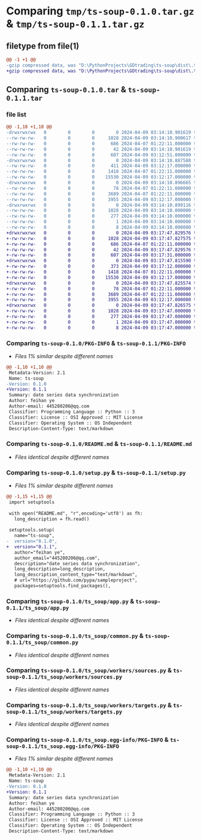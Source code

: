 # Comparing `tmp/ts-soup-0.1.0.tar.gz` & `tmp/ts-soup-0.1.1.tar.gz`

## filetype from file(1)

```diff
@@ -1 +1 @@
-gzip compressed data, was "D:\PythonProjects\GDtrading\ts-soup\dist\.tmp-gejmd28n\ts-soup-0.1.0.tar", last modified: Tue Apr  9 03:14:10 2024, max compression
+gzip compressed data, was "D:\PythonProjects\GDtrading\ts-soup\dist\.tmp-7t86jf1n\ts-soup-0.1.1.tar", last modified: Tue Apr  9 03:17:47 2024, max compression
```

## Comparing `ts-soup-0.1.0.tar` & `ts-soup-0.1.1.tar`

### file list

```diff
@@ -1,18 +1,18 @@
-drwxrwxrwx   0        0        0        0 2024-04-09 03:14:10.901619 ts-soup-0.1.0/
--rw-rw-rw-   0        0        0     1028 2024-04-09 03:14:10.900617 ts-soup-0.1.0/PKG-INFO
--rw-rw-rw-   0        0        0      686 2024-04-07 01:22:11.000000 ts-soup-0.1.0/README.md
--rw-rw-rw-   0        0        0       42 2024-04-09 03:14:10.901619 ts-soup-0.1.0/setup.cfg
--rw-rw-rw-   0        0        0      607 2024-04-09 03:12:51.000000 ts-soup-0.1.0/setup.py
-drwxrwxrwx   0        0        0        0 2024-04-09 03:14:10.887588 ts-soup-0.1.0/ts_soup/
--rw-rw-rw-   0        0        0      411 2024-04-09 03:12:17.000000 ts-soup-0.1.0/ts_soup/__init__.py
--rw-rw-rw-   0        0        0     1418 2024-04-07 01:22:11.000000 ts-soup-0.1.0/ts_soup/app.py
--rw-rw-rw-   0        0        0    15530 2024-04-09 03:12:17.000000 ts-soup-0.1.0/ts_soup/common.py
-drwxrwxrwx   0        0        0        0 2024-04-09 03:14:10.896665 ts-soup-0.1.0/ts_soup/workers/
--rw-rw-rw-   0        0        0       78 2024-04-07 01:22:11.000000 ts-soup-0.1.0/ts_soup/workers/__init__.py
--rw-rw-rw-   0        0        0     3689 2024-04-07 01:22:11.000000 ts-soup-0.1.0/ts_soup/workers/sources.py
--rw-rw-rw-   0        0        0     3955 2024-04-09 03:12:17.000000 ts-soup-0.1.0/ts_soup/workers/targets.py
-drwxrwxrwx   0        0        0        0 2024-04-09 03:14:10.899116 ts-soup-0.1.0/ts_soup.egg-info/
--rw-rw-rw-   0        0        0     1028 2024-04-09 03:14:10.000000 ts-soup-0.1.0/ts_soup.egg-info/PKG-INFO
--rw-rw-rw-   0        0        0      277 2024-04-09 03:14:10.000000 ts-soup-0.1.0/ts_soup.egg-info/SOURCES.txt
--rw-rw-rw-   0        0        0        1 2024-04-09 03:14:10.000000 ts-soup-0.1.0/ts_soup.egg-info/dependency_links.txt
--rw-rw-rw-   0        0        0        8 2024-04-09 03:14:10.000000 ts-soup-0.1.0/ts_soup.egg-info/top_level.txt
+drwxrwxrwx   0        0        0        0 2024-04-09 03:17:47.829576 ts-soup-0.1.1/
+-rw-rw-rw-   0        0        0     1028 2024-04-09 03:17:47.827575 ts-soup-0.1.1/PKG-INFO
+-rw-rw-rw-   0        0        0      686 2024-04-07 01:22:11.000000 ts-soup-0.1.1/README.md
+-rw-rw-rw-   0        0        0       42 2024-04-09 03:17:47.829576 ts-soup-0.1.1/setup.cfg
+-rw-rw-rw-   0        0        0      607 2024-04-09 03:17:31.000000 ts-soup-0.1.1/setup.py
+drwxrwxrwx   0        0        0        0 2024-04-09 03:17:47.815590 ts-soup-0.1.1/ts_soup/
+-rw-rw-rw-   0        0        0      373 2024-04-09 03:17:12.000000 ts-soup-0.1.1/ts_soup/__init__.py
+-rw-rw-rw-   0        0        0     1418 2024-04-07 01:22:11.000000 ts-soup-0.1.1/ts_soup/app.py
+-rw-rw-rw-   0        0        0    15530 2024-04-09 03:12:17.000000 ts-soup-0.1.1/ts_soup/common.py
+drwxrwxrwx   0        0        0        0 2024-04-09 03:17:47.825574 ts-soup-0.1.1/ts_soup/workers/
+-rw-rw-rw-   0        0        0       78 2024-04-07 01:22:11.000000 ts-soup-0.1.1/ts_soup/workers/__init__.py
+-rw-rw-rw-   0        0        0     3689 2024-04-07 01:22:11.000000 ts-soup-0.1.1/ts_soup/workers/sources.py
+-rw-rw-rw-   0        0        0     3955 2024-04-09 03:12:17.000000 ts-soup-0.1.1/ts_soup/workers/targets.py
+drwxrwxrwx   0        0        0        0 2024-04-09 03:17:47.826575 ts-soup-0.1.1/ts_soup.egg-info/
+-rw-rw-rw-   0        0        0     1028 2024-04-09 03:17:47.000000 ts-soup-0.1.1/ts_soup.egg-info/PKG-INFO
+-rw-rw-rw-   0        0        0      277 2024-04-09 03:17:47.000000 ts-soup-0.1.1/ts_soup.egg-info/SOURCES.txt
+-rw-rw-rw-   0        0        0        1 2024-04-09 03:17:47.000000 ts-soup-0.1.1/ts_soup.egg-info/dependency_links.txt
+-rw-rw-rw-   0        0        0        8 2024-04-09 03:17:47.000000 ts-soup-0.1.1/ts_soup.egg-info/top_level.txt
```

### Comparing `ts-soup-0.1.0/PKG-INFO` & `ts-soup-0.1.1/PKG-INFO`

 * *Files 1% similar despite different names*

```diff
@@ -1,10 +1,10 @@
 Metadata-Version: 2.1
 Name: ts-soup
-Version: 0.1.0
+Version: 0.1.1
 Summary: date series data synchronization
 Author: feihan ye
 Author-email: 445280206@qq.com
 Classifier: Programming Language :: Python :: 3
 Classifier: License :: OSI Approved :: MIT License
 Classifier: Operating System :: OS Independent
 Description-Content-Type: text/markdown
```

### Comparing `ts-soup-0.1.0/README.md` & `ts-soup-0.1.1/README.md`

 * *Files identical despite different names*

### Comparing `ts-soup-0.1.0/setup.py` & `ts-soup-0.1.1/setup.py`

 * *Files 1% similar despite different names*

```diff
@@ -1,15 +1,15 @@
 import setuptools
 
 with open("README.md", "r",encoding='utf8') as fh:
   long_description = fh.read()
 
 setuptools.setup(
   name="ts-soup",
-  version="0.1.0",
+  version="0.1.1",
   author="feihan ye",
   author_email="445280206@qq.com",
   description="date series data synchronization",
   long_description=long_description,
   long_description_content_type="text/markdown",
   # url="https://github.com/pypa/sampleproject",
   packages=setuptools.find_packages(),
```

### Comparing `ts-soup-0.1.0/ts_soup/app.py` & `ts-soup-0.1.1/ts_soup/app.py`

 * *Files identical despite different names*

### Comparing `ts-soup-0.1.0/ts_soup/common.py` & `ts-soup-0.1.1/ts_soup/common.py`

 * *Files identical despite different names*

### Comparing `ts-soup-0.1.0/ts_soup/workers/sources.py` & `ts-soup-0.1.1/ts_soup/workers/sources.py`

 * *Files identical despite different names*

### Comparing `ts-soup-0.1.0/ts_soup/workers/targets.py` & `ts-soup-0.1.1/ts_soup/workers/targets.py`

 * *Files identical despite different names*

### Comparing `ts-soup-0.1.0/ts_soup.egg-info/PKG-INFO` & `ts-soup-0.1.1/ts_soup.egg-info/PKG-INFO`

 * *Files 1% similar despite different names*

```diff
@@ -1,10 +1,10 @@
 Metadata-Version: 2.1
 Name: ts-soup
-Version: 0.1.0
+Version: 0.1.1
 Summary: date series data synchronization
 Author: feihan ye
 Author-email: 445280206@qq.com
 Classifier: Programming Language :: Python :: 3
 Classifier: License :: OSI Approved :: MIT License
 Classifier: Operating System :: OS Independent
 Description-Content-Type: text/markdown
```

